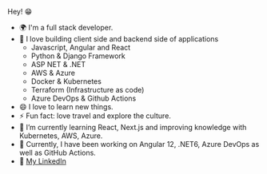 Hey! 😁 
+ 🌍 I'm a full stack developer.  
+ 🌟 I love building client side and backend side of applications
    - Javascript, Angular and React
    - Python & Django Framework
    - ASP NET & .NET
    - AWS & Azure
    - Docker & Kubernetes
    - Terraform (Infrastructure as code)
    - Azure DevOps & Github Actions
+ 😄 I love to learn new things.
+ ⚡ Fun fact: love travel and explore the culture.
+ 🌱 I’m currently learning React, Next.js and improving knowledge with Kubernetes, AWS, Azure.
+ 🔭 Currently, I have been working on Angular 12, .NET6, Azure DevOps as well as GitHub Actions.
+ 🔗 [My LinkedIn](https://www.linkedin.com/in/nhat-thai-09100020b/)
